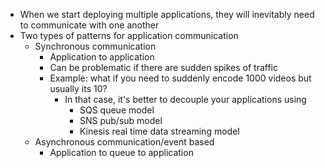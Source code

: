 - When we start deploying multiple applications, they will inevitably need to communicate with one another
- Two types of patterns for application communication
	- Synchronous communication
		- Application to application
		- Can be problematic if there are sudden spikes of traffic
		- Example: what if you need to suddenly encode 1000 videos but usually its 10?
			- In that case, it's better to decouple your applications using
				- SQS queue model
				- SNS pub/sub model
				- Kinesis real time data streaming model
	- Asynchronous communication/event based
		- Application to queue to application